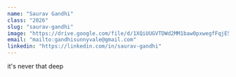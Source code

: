 ```yaml
---
name: "Saurav Gandhi"
class: "2026"
slug: "saurav-gandhi"
image: "https://drive.google.com/file/d/1XQiUUGVTDWd2MM1baw0pxwegfFqjE5WG/view?usp=sharing"
email: "mailto:gandhisunnyvale@gmail.com"
linkedin: "https://linkedin.com/in/saurav-gandhi"
---
```

it's never that deep